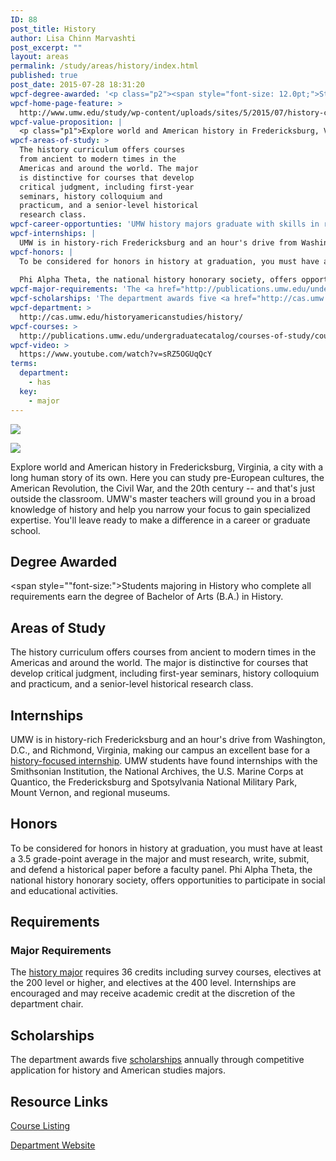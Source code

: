 ```yaml
---
ID: 88
post_title: History
author: Lisa Chinn Marvashti
post_excerpt: ""
layout: areas
permalink: /study/areas/history/index.html
published: true
post_date: 2015-07-28 18:31:20
wpcf-degree-awarded: '<p class="p2"><span style="font-size: 12.0pt;">Students majoring in History who complete all requirements earn the degree of Bachelor of Arts (B.A.) in History.</span></p>'
wpcf-home-page-feature: >
  http://www.umw.edu/study/wp-content/uploads/sites/5/2015/07/history-class-2014_candice-leahe.jpg
wpcf-value-proposition: |
  <p class="p1">Explore world and American history in Fredericksburg, Virginia, a city with a long human story of its own. Here you can study pre-European cultures, the American Revolution, the Civil War, and the 20th century -- and that's just outside the classroom. UMW's master teachers will ground you in a broad knowledge of history and help you narrow your focus to gain specialized expertise. You'll leave ready to make a difference in a career or graduate school.</p>
wpcf-areas-of-study: >
  The history curriculum offers courses
  from ancient to modern times in the
  Americas and around the world. The major
  is distinctive for courses that develop
  critical judgment, including first-year
  seminars, history colloquium and
  practicum, and a senior-level historical
  research class.
wpcf-career-opportunties: 'UMW history majors graduate with skills in research, analysis, writing, public speaking, and digital media. Recent UMW history graduates have found <a href="http://cas.umw.edu/historyamericanstudies/alumni-intros/">careers</a> as a PBS programmer, a  judge, a museum curator, an online writer, a high school teacher, and college professors. Graduates may find work in media, government, national parks, education, law, business, international management, and more. Many earn advanced degrees.'
wpcf-internships: |
  UMW is in history-rich Fredericksburg and an hour's drive from Washington, D.C., and Richmond, Virginia, making our campus an excellent base for a <a href="http://cas.umw.edu/historyamericanstudies/careers/internships/">history-focused internship</a>. UMW students have found internships with the Smithsonian Institution, the National Archives, the U.S. Marine Corps at Quantico, the Fredericksburg and Spotsylvania National Military Park, Mount Vernon, and regional museums.
wpcf-honors: |
  To be considered for honors in history at graduation, you must have at least a 3.5 grade-point average in the major and must research, write, submit, and defend a historical paper before a faculty panel.
  
  Phi Alpha Theta, the national history honorary society, offers opportunities to participate in social and educational activities.
wpcf-major-requirements: 'The <a href="http://publications.umw.edu/undergraduatecatalog/courses-of-study/majors/hist/">history major</a> requires 36 credits including survey courses, electives at the 200 level or higher, and electives at the 400 level. Internships are encouraged and may receive academic credit at the discretion of the department chair.'
wpcf-scholarships: 'The department awards five <a href="http://cas.umw.edu/historyamericanstudies/scholarships-and-awards/">scholarships</a> annually through competitive application for history and American studies majors.'
wpcf-department: >
  http://cas.umw.edu/historyamericanstudies/history/
wpcf-courses: >
  http://publications.umw.edu/undergraduatecatalog/courses-of-study/course-descriptions/hist/
wpcf-video: >
  https://www.youtube.com/watch?v=sRZ5OGUqQcY
terms:
  department:
    - has
  key:
    - major
---
```


<!-- Types Custom Fields: -->
[![](http://www.umw.edu/study/wp-content/uploads/sites/5/2015/07/history-class-2014_candice-leahe.jpg)](http://www.umw.edu/study/wp-content/uploads/sites/5/2015/07/history-class-2014_candice-leahe.jpg)
<!-- End home-page-feature -->

<!-- video -->
[![](https://i.ytimg.com/vi/sRZ5OGUqQcY/hqdefault.jpg)](https://www.youtube.com/watch?v=sRZ5OGUqQcY)
<!-- End video -->

<!-- value-proposition -->
Explore world and American history in Fredericksburg, Virginia, a city with a long human story of its own. Here you can study pre-European cultures, the American Revolution, the Civil War, and the 20th century -- and that\'s just outside the classroom. UMW\'s master teachers will ground you in a broad knowledge of history and help you narrow your focus to gain specialized expertise. You\'ll leave ready to make a difference in a career or graduate school.
<!-- End value-proposition -->

<!-- degree-awarded -->
## Degree Awarded
<span style=""font-size:">Students majoring in History who complete all requirements earn the degree of Bachelor of Arts (B.A.) in History.</span>
<!-- End degree-awarded -->
<!-- areas-of-study -->
## Areas of Study
The history curriculum offers courses from ancient to modern times in the Americas and around the world. The major is distinctive for courses that develop critical judgment, including first-year seminars, history colloquium and practicum, and a senior-level historical research class.
<!-- End areas-of-study -->

<!-- internships -->
## Internships
UMW is in history-rich Fredericksburg and an hour\'s drive from Washington, D.C., and Richmond, Virginia, making our campus an excellent base for a [history-focused internship]("http://cas.umw.edu/historyamericanstudies/careers/internships/"). UMW students have found internships with the Smithsonian Institution, the National Archives, the U.S. Marine Corps at Quantico, the Fredericksburg and Spotsylvania National Military Park, Mount Vernon, and regional museums.
<!-- End internships -->

<!-- honors -->
## Honors
To be considered for honors in history at graduation, you must have at least a 3.5 grade-point average in the major and must research, write, submit, and defend a historical paper before a faculty panel. Phi Alpha Theta, the national history honorary society, offers opportunities to participate in social and educational activities.
<!-- End honors -->

<!-- requirements -->
## Requirements

<!-- major-requirements -->
### Major Requirements
The [history major]("http://publications.umw.edu/undergraduatecatalog/courses-of-study/majors/hist/") requires 36 credits including survey courses, electives at the 200 level or higher, and electives at the 400 level. Internships are encouraged and may receive academic credit at the discretion of the department chair.
<!-- End major-requirements -->

<!-- End requirements -->

<!-- scholarships -->
## Scholarships
The department awards five [scholarships]("http://cas.umw.edu/historyamericanstudies/scholarships-and-awards/") annually through competitive application for history and American studies majors.
<!-- End scholarships -->

<!-- resource-links -->
## Resource Links

<!-- courses -->
[Course Listing](http://publications.umw.edu/undergraduatecatalog/courses-of-study/course-descriptions/hist/)

<!-- End courses -->


<!-- department -->
[Department Website](http://cas.umw.edu/historyamericanstudies/history/)

<!-- End department -->

<!-- End resource-links -->

<!-- End Types Custom Fields -->